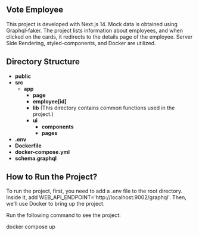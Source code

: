 ## Vote Employee 

This project is developed with Next.js 14. Mock data is obtained using Graphql-faker. The project lists information about employees, and when clicked on the cards, it redirects to the details page of the employee. Server Side Rendering, styled-components, and Docker are utilized.

## Directory Structure

- **public**
- **src**
  - **app**
    - **page**
    - **employee[id]**
    - **lib** (This directory contains common functions used in the project.)
    - **ui**
      - **components**
      - **pages**       
- **.env**
- **Dockerfile**
- **docker-compose.yml**
- **schema.graphql**

## How to Run the Project?

To run the project, first, you need to add a .env file to the root directory. 
Inside it, add WEB_API_ENDPOINT='http://localhost:9002/graphql'. Then, we'll use Docker to bring up the project.

Run the following command to see the project:

docker compose up 

